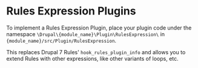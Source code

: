 # Rules Expression Plugins

To implement a Rules Expression Plugin, place your plugin code under the namespace ```\Drupal\{module_name}\Plugin\RulesExpression\``` in ```{module_name}/src/Plugin/RulesExpression```.

This replaces Drupal 7 Rules' ```hook_rules_plugin_info``` and allows you to extend Rules with other expressions, like other variants of loops, etc.
